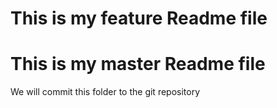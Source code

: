 # This is my feature Readme file
# This is my master Readme file
We will commit this folder to the git repository